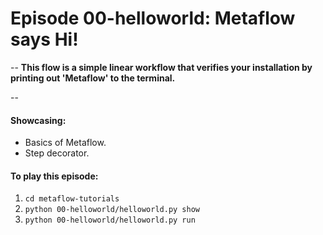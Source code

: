 # Episode 00-helloworld: Metaflow says Hi!
--
**This flow is a simple linear workflow that verifies your installation by printing out 'Metaflow' to the terminal.**

--

#### Showcasing:
- Basics of Metaflow.
- Step decorator.

#### To play this episode:
1. ```cd metaflow-tutorials```
2. ```python 00-helloworld/helloworld.py show```
3. ```python 00-helloworld/helloworld.py run```

